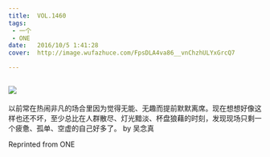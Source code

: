 ```yaml
---
title:	VOL.1460
tags:
 - 一个
 - ONE
date:	2016/10/5 1:41:28
cover:	http://image.wufazhuce.com/FpsDLA4va86__vnChzhULYxGrcQ7

---
```

![](http://image.wufazhuce.com/FpsDLA4va86__vnChzhULYxGrcQ7)
---

以前常在热闹非凡的场合里因为觉得无能、无趣而提前默默离席。现在想想好像这样也还不坏，至少总比在人群散尽、灯光黯淡、杯盘狼藉的时刻，发现现场只剩一个疲惫、孤单、空虚的自己好多了。 by 吴念真
 
Reprinted from ONE

